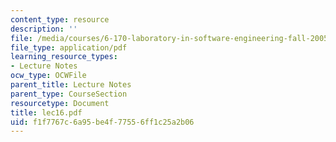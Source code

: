 ```yaml
---
content_type: resource
description: ''
file: /media/courses/6-170-laboratory-in-software-engineering-fall-2005/f1f7767c6a95be4f77556ff1c25a2b06_lec16.pdf
file_type: application/pdf
learning_resource_types:
- Lecture Notes
ocw_type: OCWFile
parent_title: Lecture Notes
parent_type: CourseSection
resourcetype: Document
title: lec16.pdf
uid: f1f7767c-6a95-be4f-7755-6ff1c25a2b06
---
```

